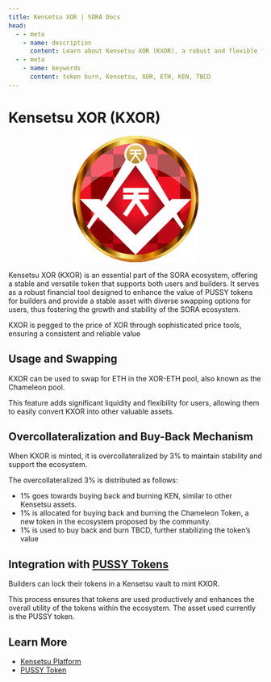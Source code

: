 ```yaml
---
title: Kensetsu XOR | SORA Docs
head:
  - - meta
    - name: description
      content: Learn about Kensetsu XOR (KXOR), a robust and flexible financial tool, pegged to the price of XOR that supports the growth and stability of the SORA ecosystem.
  - - meta
    - name: keywords
      content: token burn, Kensetsu, XOR, ETH, KEN, TBCD
---
```


# Kensetsu XOR (KXOR)

 <center><img src=".gitbook/assets/kxor.svg" width="250"></center>

Kensetsu XOR (KXOR) is an essential part of the SORA ecosystem, offering a stable and versatile token that supports both users and builders. It serves as a robust financial tool designed to enhance the value of PUSSY tokens for builders and provide a stable asset with diverse swapping options for users, thus fostering the growth and stability of the SORA ecosystem.

KXOR is pegged to the price of XOR through sophisticated price tools, ensuring a consistent and reliable value

## Usage and Swapping

KXOR can be used to swap for ETH in the XOR-ETH pool, also known as the Chameleon pool.

This feature adds significant liquidity and flexibility for users, allowing them to easily convert KXOR into other valuable assets.

## Overcollateralization and Buy-Back Mechanism

When KXOR is minted, it is overcollateralized by 3% to maintain stability and support the ecosystem.

The overcollateralized 3% is distributed as follows:

- 1% goes towards buying back and burning KEN, similar to other Kensetsu assets.
- 1% is allocated for buying back and burning the Chameleon Token, a new token in the ecosystem proposed by the community.
- 1% is used to buy back and burn TBCD, further stabilizing the token’s value

## Integration with [PUSSY Tokens](/pussy.md)

Builders can lock their tokens in a Kensetsu vault to mint KXOR.

This process ensures that tokens are used productively and enhances the overall utility of the tokens within the ecosystem. The asset used currently is the PUSSY token.

## Learn More

- [Kensetsu Platform](/kensetsu-vaults.md)
- [PUSSY Token](/pussy.md)
